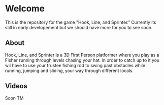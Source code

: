# Welcome
This is the repository for the game "Hook, Line, and Sprinter." Currently its still in early developement but we should have more for you to see soon.

## About
Hook, Line, and Sprinter is a 3D First Person platformer where you play as a Fisher running through levels chasing your hat. In order to catch up to it you wil have to use your trustee fishing rod to swing past obstacles while running, jumping and sliding, your way through different locals. 

## Videos
Soon TM
